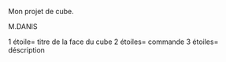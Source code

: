 Mon projet de cube.

M.DANIS

1 étoile= titre de la face du cube
2 étoiles= commande
3 étoiles= déscription